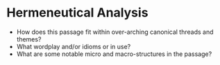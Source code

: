 # Hermeneutical Analysis

* How does this passage fit within over-arching canonical threads and themes?
* What wordplay and/or idioms or in use?
* What are some notable micro and macro-structures in the passage?
